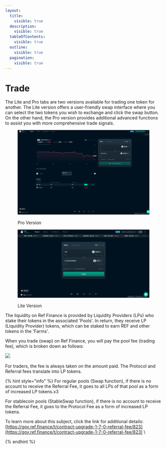 ```yaml
---
layout:
  title:
    visible: true
  description:
    visible: true
  tableOfContents:
    visible: true
  outline:
    visible: true
  pagination:
    visible: true
---
```


# Trade

The Lite and Pro tabs are two versions available for trading one token for another. The Lite version offers a user-friendly swap interface where you can select the two tokens you wish to exchange and click the swap button. On the other hand, the Pro version provides additional advanced functions to assist you with more comprehensive trade signals.

<figure><img src="../../../.gitbook/assets/image (17).png" alt=""><figcaption><p>Pro Version</p></figcaption></figure>

<figure><img src="../../../.gitbook/assets/Screenshot 2023-05-25 at 22.08.59 (2).png" alt=""><figcaption><p>Lite Version</p></figcaption></figure>

The liquidity on Ref Finance is provided by Liquidity Providers (LPs) who stake their tokens in the associated 'Pools'. In return, they receive LP (Liquidity Provider) tokens, which can be staked to earn REF and other tokens in the 'Farms'.&#x20;

When you trade (swap) on Ref Finance, you will pay the pool fee (trading fee), which is broken down as follows:

![](<../../../.gitbook/assets/Mind Map(3).jpg>)

For traders, the fee is always taken on the amount paid. The Protocol and Referral fees translate into LP tokens.

{% hint style="info" %}
For regular pools (Swap function), if there is no account to receive the Referral Fee, it goes to all LPs of that pool as a form of increased LP tokens.x3

For stablecoin pools (StableSwap function), if there is no account to receive the Referral Fee, it goes to the Protocol Fee as a form of increased LP tokens.

To learn more about this subject, click the link for additional details: [https://gov.ref.finance/t/contract-upgrade-1-7-0-referral-fee/823](https://gov.ref.finance/t/contract-upgrade-1-7-0-referral-fee/823) \

{% endhint %}

